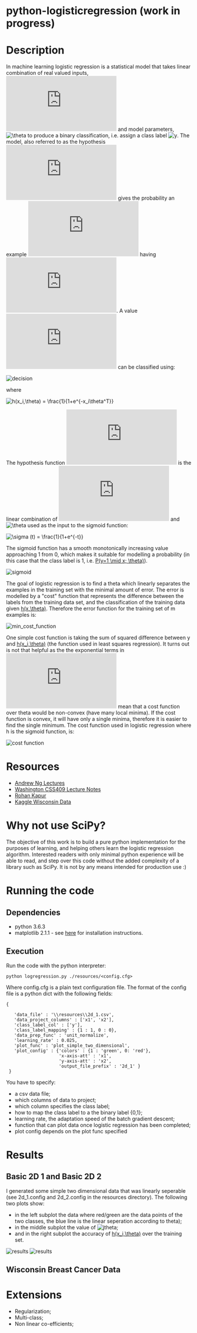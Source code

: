 # python-logisticregression (work in progress)

# Description
In machine learning logistic regression is a statistical model that takes linear combination of real valued inputs, ![x_i](https://latex.codecogs.com/gif.latex?x_i) and model parameters, ![\theta](https://latex.codecogs.com/gif.latex?\theta) to produce a binary classification, i.e. assign a class label ![y](https://latex.codecogs.com/gif.latex?y&space;\in&space;\lbrace0,1\rbrace). The model, also referred to as the hypothesis ![h](https://latex.codecogs.com/gif.latex?h) gives the probability an example ![x_i](https://latex.codecogs.com/gif.latex?x_i) having ![yis1](https://latex.codecogs.com/gif.latex?y=1). A value  ![x_i](https://latex.codecogs.com/gif.latex?x_i) can be classified using:

![decision](https://latex.codecogs.com/gif.latex?y=\begin{cases}&space;1,&space;&\text{if&space;}&space;h(x_i,\theta)&space;>=&space;0.5\\&space;\\\\0&\text{otherwise}&space;\end{cases})

where 

![h(x_i,\theta) = \frac{1}{1+e^{-x_i\theta^T}}](https://latex.codecogs.com/gif.latex?h(x_i,\theta)&space;=&space;\frac{1}{1&plus;e^{-x_i\theta^T}})

The hypothesis function ![h](https://latex.codecogs.com/gif.latex?h) is the linear combination of ![x_i](https://latex.codecogs.com/gif.latex?x_i) and ![\theta](https://latex.codecogs.com/gif.latex?\theta) used as the input to the sigmoid function:

![\sigma (t) = \frac{1}{1+e^{-t}}](http://latex.codecogs.com/gif.latex?\sigma&space;(t)&space;=&space;\frac{1}{1&plus;e^{-t}})

The sigmoid function has a smooth monotonically increasing value approaching 1 from 0, which makes it suitable for modelling a probability (in this case that the class label is 1, i.e. [P(y=1 \mid x; \theta)](https://latex.codecogs.com/gif.latex?P(y=1&space;\mid&space;x;&space;\theta))).

![sigmoid](https://upload.wikimedia.org/wikipedia/commons/8/88/Logistic-curve.svg)

The goal of logistic regression is to find a theta which linearly separates the examples in the training set with the minimal amount of error. The error is modelled by a "cost" function that represents the difference between the labels from the training data set, and the classification of the training data given [h(x,\theta)](https://latex.codecogs.com/gif.latex?h(x_i,\theta)). Therefore the error function for the training set of m examples is:

![min_cost_function](http://latex.codecogs.com/gif.latex?J(\theta)&space;=&space;\frac{1}{m}\sum^{m}_{i=1}&space;Cost&space;(h(x_i,&space;\theta),&space;y_i))

One simple cost function is taking the sum of squared difference between y and [h(x_i,\theta)](https://latex.codecogs.com/gif.latex?h(x_i,\theta)) (the function used in least squares regression). It turns out is not that helpful as the the exponential terms in ![h](https://latex.codecogs.com/gif.latex?h) mean that a cost function over theta would be non-convex (have many local minima). If the cost function is convex, it will have only a single minima, therefore it is easier to find the single minimum. The cost function used in logistic regression where h is the sigmoid function, is:

![cost function](https://latex.codecogs.com/gif.latex?Cost(h_\theta(x),y)&space;=&space;\begin{cases}&space;-log(h_\theta(x))&space;&&space;\text{if&space;}&space;y&space;=&space;1&space;\\\\&space;-log(1-h_\theta(x))&space;&&space;\text{if&space;}&space;y&space;=&space;0&space;\\&space;\end{cases})


# Resources
+ [Andrew Ng Lectures](https://www.youtube.com/watch?v=-la3q9d7AKQ)
+ [Washington CSS409 Lecture Notes](http://courses.washington.edu/css490/2012.Winter/lecture_slides/05b_logistic_regression.pdf)
+ [Rohan Kapur](https://ayearofai.com/rohan-1-when-would-i-even-use-a-quadratic-equation-in-the-real-world-13f379edab3b)
+ [Kaggle Wisconsin Data](https://www.kaggle.com/uciml/breast-cancer-wisconsin-data)

# Why not use SciPy?
The objective of this work is to build a pure python implementation for the purposes of learning, and helping others learn the logistic regression algorithm. Interested readers with only minimal python experience will be able to read, and step over this code without the added complexity of a library such as SciPy. It is not by any means intended for production use :)

# Running the code
## Dependencies
+ python 3.6.3
+ matplotlib 2.1.1 - see [here](https://matplotlib.org/users/installing.html) for installation instructions.

## Execution
Run the code with the python interpreter: 

```python logregression.py ./resources/<config.cfg>```

Where config.cfg is a plain text configuration file. The format of the config file is a python dict with the following fields:

```
{

   'data_file' : '\\resources\\2d_1.csv',
   'data_project_columns' : ['x1', 'x2'],
   'class_label_col' : ['y'],
   'class_label_mapping' : {1 : 1, 0 : 0},
   'data_prep_func' : 'unit_normalize',
   'learning_rate' : 0.025,
   'plot_func' : 'plot_simple_two_dimensional',
   'plot_config' : {'colors' : {1 : 'green', 0: 'red'},
                    'x-axis-att' : 'x1',
                    'y-axis-att' : 'x2',
                    'output_file_prefix' : '2d_1' }
 }
```

You have to specify:
 + a csv data file;
 + which columns of data to project;
 + which column specifies the class label;
 + how to map the class label to a the binary label {0,1};
 + learning rate, the adaptation speed of the batch gradient descent;
 + function that can plot data once logistic regression has been completed;
 + plot config depends on the plot func specified
 
# Results
## Basic 2D 1 and Basic 2D 2
I generated some simple two dimensional data that was linearly seperable (see 2d_1.config and 2d_2.config in the resources directory). The following two plots show:
 + in the left subplot the data where red/green are the data points of the two classes, the blue line is the linear seperation according to theta);
 + in the middle subplot the value of ![jtheta](https://latex.codecogs.com/gif.latex?J(\theta));
 + and in the right subplot the accuracy of [h(x_i,\theta)](https://latex.codecogs.com/gif.latex?h(x_i,\theta)) over the training set.

![results](results/2d_1.png "2D Example 1")
![results](results/2d_2.png "2D Example 2")

## Wisconsin Breast Cancer Data


# Extensions
+ Regularization;
+ Multi-class;
+ Non linear co-efficients;
 